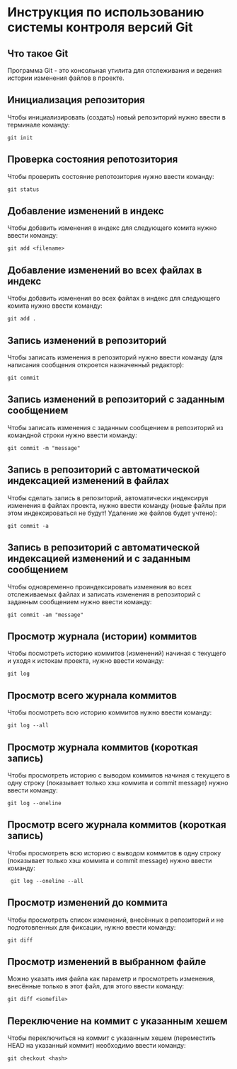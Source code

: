 # **Инструкция по использованию системы контроля версий Git**

## Что такое Git

Программа Git - это консольная утилита для отслеживания и ведения истории изменения файлов в проекте. 

## Инициализация репозитория

Чтобы инициализировать (создать) новый репозиторий нужно ввести в терминале команду:

    git init

## Проверка состояния репотозитория

Чтобы проверить состояние репотозитория нужно ввести команду:

    git status

## Добавление изменений в индекс

Чтобы добавить изменения в индекс для следующего комита нужно ввести команду:

    git add <filename>

## Добавление изменений во всех файлах в индекс

Чтобы добавить изменения во всех файлах в индекс для следующего комита нужно ввести команду:

    git add .

## Запись изменений в репозиторий

Чтобы записать изменения в репозиторий нужно ввести команду (для написания сообщения откроется назначенный редактор):

    git commit

## Запись изменений в репозиторий с заданным сообщением

Чтобы записать изменения с заданным сообщением в репозиторий из командной строки нужно ввести команду:

    git commit -m "message"


## Запись в репозиторий с автоматической индексацией изменений в файлах

Чтобы сделать запись в репозиторий, автоматически индексируя изменения в файлах проекта, нужно ввести команду (новые файлы при этом индексироваться не будут! Удаление же файлов
будет учтено):

    git commit -a

## Запись в репозиторий с автоматической индексацией изменений и с заданным сообщением

Чтобы одновременно проиндексировать изменения во всех отслеживаемых файлах и записать изменения в репозиторий с заданным сообщением нужно ввести команду:

    git commit -am "message"

## Просмотр журнала (истории) коммитов

Чтобы посмотреть историю коммитов (изменений) начиная с текущего и уходя к истокам проекта, нужно ввести команду:

    git log

## Просмотр всего журнала коммитов

Чтобы посмотреть всю историю коммитов нужно ввести команду:

    git log --all

## Просмотр журнала коммитов (короткая запись)

Чтобы просмотреть историю с выводом коммитов начиная с текущего в одну строку (показывает только хэш коммита и commit message) нужно ввести команду:

    git log --oneline

## Просмотр всего журнала коммитов (короткая запись)

Чтобы просмотреть всю историю с выводом коммитов в одну строку (показывает только хэш коммита и commit message) нужно ввести команду:

     git log --oneline --all

## Просмотр изменений до коммита

Чтобы просмотреть список изменений, внесённых в репозиторий и не подготовленных для фиксации, нужно ввести команду:

    git diff

## Просмотр изменений в выбранном файле

Можно указать имя файла как параметр и просмотреть изменения, внесённые только в этот файл, для этого ввести команду:

    git diff <somefile>

## Переключение на коммит с указанным хешем

Чтобы переключиться на коммит с указанным хешем (переместить HEAD на указанный коммит) необходимо ввести команду:

    git checkout <hash>








